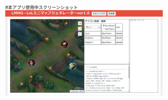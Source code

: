 #本アプリ使用中スクリーンショット
![使用スクリーンショット](https://github.com/Kusunoki-19/LoLMinimapGenerator/blob/master/%E4%BD%BF%E7%94%A8%E3%82%A4%E3%83%A1%E3%83%BC%E3%82%B8.PNG)

